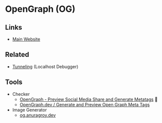 # OpenGraph (OG)

<!--
https://github.com/QuiiBz/ogstudio
-->

## Links

- [Main Website](https://ogp.me)

## Related

- [Tunneling](/tunneling.md) (Localhost Debugger)

## Tools

- Checker
  - [OpenGraph - Preview Social Media Share and Generate Metatags](https://opengraph.xyz) 🌟
  - [OpenGraph.dev / Generate and Preview Open Graph Meta Tags](https://opengraph.dev)
- Image Generator
  - [og.anuragroy.dev](https://github.com/anurag-roy/og.anuragroy.dev)

<!--
{/* Open Graph data for Facebook */}
<meta property='og:title' content='Shopner - AI UI Kit' />
<meta property='og:type' content='Article' />
<meta property='og:url' content='https://ui8.net/ui8/products/synapse-ai-ui-kit' />
<meta property='og:image' content='%PUBLIC_URL%/assets/fb-og-image.png' />
<meta
  property='og:description'
  content='Figma UI kit designed to enhance the functionality of ChatGPT'
/>
<meta property='og:site_name' content='Shopner - AI UI Kit' />
<meta property='fb:admins' content='132951670226590' />

{/* Open Graph data for LinkedIn */}
<meta property='og:title' content='Shopner - AI UI Kit' />
<meta property='og:url' content='https://ui8.net/ui8/products/synapse-ai-ui-kit' />
<meta property='og:image' content='%PUBLIC_URL%/assets/linkedin-og-image.png' />
<meta
  property='og:description'
  content='Figma UI kit designed to enhance the functionality of ChatGPT'
/>

{/* Open Graph data for Pinterest */}
<meta property='og:title' content='Shopner - AI UI Kit' />
<meta property='og:url' content='https://ui8.net/ui8/products/synapse-ai-ui-kit' />
<meta property='og:image' content='%PUBLIC_URL%/assets/pinterest-og-image.png' />
<meta
  property='og:description'
  content='Figma UI kit designed to enhance the functionality of ChatGPT'
/>
-->
